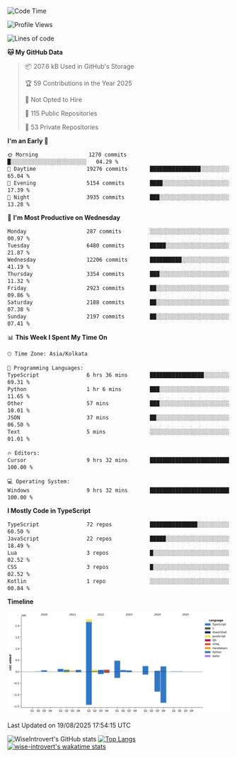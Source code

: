 <!--START_SECTION:waka-->
![Code Time](http://img.shields.io/badge/Code%20Time-2%2C449%20hrs%2022%20mins-blue)

![Profile Views](http://img.shields.io/badge/Profile%20Views-0-blue)

![Lines of code](https://img.shields.io/badge/From%20Hello%20World%20I%27ve%20Written-4.0%20million%20lines%20of%20code-blue)

**🐱 My GitHub Data** 

> 📦 207.6 kB Used in GitHub's Storage 
 > 
> 🏆 59 Contributions in the Year 2025
 > 
> 🚫 Not Opted to Hire
 > 
> 📜 115 Public Repositories 
 > 
> 🔑 53 Private Repositories 
 > 
**I'm an Early 🐤** 

```text
🌞 Morning                1270 commits        █░░░░░░░░░░░░░░░░░░░░░░░░   04.29 % 
🌆 Daytime                19276 commits       ████████████████░░░░░░░░░   65.04 % 
🌃 Evening                5154 commits        ████░░░░░░░░░░░░░░░░░░░░░   17.39 % 
🌙 Night                  3935 commits        ███░░░░░░░░░░░░░░░░░░░░░░   13.28 % 
```
📅 **I'm Most Productive on Wednesday** 

```text
Monday                   287 commits         ░░░░░░░░░░░░░░░░░░░░░░░░░   00.97 % 
Tuesday                  6480 commits        █████░░░░░░░░░░░░░░░░░░░░   21.87 % 
Wednesday                12206 commits       ██████████░░░░░░░░░░░░░░░   41.19 % 
Thursday                 3354 commits        ███░░░░░░░░░░░░░░░░░░░░░░   11.32 % 
Friday                   2923 commits        ██░░░░░░░░░░░░░░░░░░░░░░░   09.86 % 
Saturday                 2188 commits        ██░░░░░░░░░░░░░░░░░░░░░░░   07.38 % 
Sunday                   2197 commits        ██░░░░░░░░░░░░░░░░░░░░░░░   07.41 % 
```


📊 **This Week I Spent My Time On** 

```text
🕑︎ Time Zone: Asia/Kolkata

💬 Programming Languages: 
TypeScript               6 hrs 36 mins       █████████████████░░░░░░░░   69.31 % 
Python                   1 hr 6 mins         ███░░░░░░░░░░░░░░░░░░░░░░   11.65 % 
Other                    57 mins             ███░░░░░░░░░░░░░░░░░░░░░░   10.01 % 
JSON                     37 mins             ██░░░░░░░░░░░░░░░░░░░░░░░   06.50 % 
Text                     5 mins              ░░░░░░░░░░░░░░░░░░░░░░░░░   01.01 % 

🔥 Editors: 
Cursor                   9 hrs 32 mins       █████████████████████████   100.00 % 

💻 Operating System: 
Windows                  9 hrs 32 mins       █████████████████████████   100.00 % 
```

**I Mostly Code in TypeScript** 

```text
TypeScript               72 repos            ███████████████░░░░░░░░░░   60.50 % 
JavaScript               22 repos            █████░░░░░░░░░░░░░░░░░░░░   18.49 % 
Lua                      3 repos             █░░░░░░░░░░░░░░░░░░░░░░░░   02.52 % 
CSS                      3 repos             █░░░░░░░░░░░░░░░░░░░░░░░░   02.52 % 
Kotlin                   1 repo              ░░░░░░░░░░░░░░░░░░░░░░░░░   00.84 % 
```



**Timeline**

![Lines of Code chart](https://raw.githubusercontent.com/wise-introvert/wise-introvert/master/assets/bar_graph.png)


 Last Updated on 19/08/2025 17:54:15 UTC
<!--END_SECTION:waka-->

![WiseIntrovert's GitHub stats](https://github-readme-stats.vercel.app/api?username=wise-introvert&count_private=true&show_icons=true)
[![Top Langs](https://github-readme-stats.vercel.app/api/top-langs/?username=wise-introvert&langs_count=10)](https://github.com/anuraghazra/github-readme-stats)
[![wise-introvert's wakatime stats](https://github-readme-stats.vercel.app/api/wakatime?username=wiseintrovert)](https://github.com/anuraghazra/github-readme-stats)
